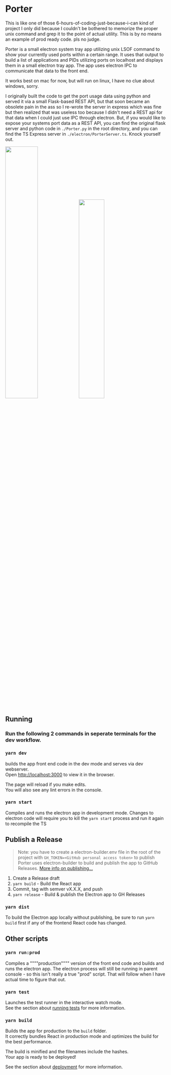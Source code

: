 # Porter

This is like one of those 6-hours-of-coding-just-because-i-can kind of project I only did because I couldn't be bothered to memorize the proper unix command and grep it to the point of actual utility. This is by no means an example of prod ready code. pls no judge.

Porter is a small electron system tray app utilizing unix LSOF command to show your currently used ports within a certain range. It uses that output to build a list of applications and PIDs utilizing ports on localhost and displays them in a small electron tray app. The app uses electron IPC to communicate that data to the front end.

It works best on mac for now, but will run on linux, I have no clue about windows, sorry.

I originally built the code to get the port usage data using python and served it via a small Flask-based REST API, but that soon became an obsolete pain in the ass so I re-wrote the server in express which was fine but then realized that was useless too because I didn't need a REST api for that data when I could just use IPC through electron. But, if you would like to expose your systems port data as a REST API, you can find the original flask server and python code in `./Porter.py` in the root directory, and you can find the TS Express server in `./electron/PorterServer.ts`. Knock yourself out.

<img src="https://imgur.com/Apt5KoS.jpg" width="45%">
<img src="https://imgur.com/FFOGBHn.jpg" width="40%">

## Running

### Run the following 2 commands in seperate terminals for the dev workflow.

### `yarn dev`

builds the app front end code in the dev mode and serves via dev webserver.\
Open [http://localhost:3000](http://localhost:3000) to view it in the browser.

The page will reload if you make edits.\
You will also see any lint errors in the console.

### `yarn start`

Compiles and runs the electron app in development mode. Changes to electron code will require you to kill the `yarn start` process and run it again to recompile the TS

## Publish a Release

> Note: you have to create a electron-builder.env file in the root of the project with `GH_TOKEN=<GitHub personal access token>` to publish
> Porter uses electron-builder to build and publish the app to GitHub Releases. [More info on publishing...](https://www.electron.build/configuration/publish)

1. Create a Release draft
1. `yarn build` - Build the React app
1. Commit, tag with semver vX.X.X, and push
1. `yarn release` - Build & publish the Electron app to GH Releases

### `yarn dist`

To build the Electron app locally without publishing, be sure to run `yarn build` first if any of the frontend React code has changed.

## Other scripts

### `yarn run:prod`

Compiles a """"production"""" version of the front end code and builds and runs the electron app. The electron process will still be running in parent console - so this isn't really a true "prod" script. That will follow when I have actual time to figure that out.

### `yarn test`

Launches the test runner in the interactive watch mode.\
See the section about [running tests](https://facebook.github.io/create-react-app/docs/running-tests) for more information.

### `yarn build`

Builds the app for production to the `build` folder.\
It correctly bundles React in production mode and optimizes the build for the best performance.

The build is minified and the filenames include the hashes.\
Your app is ready to be deployed!

See the section about [deployment](https://facebook.github.io/create-react-app/docs/deployment) for more information.
